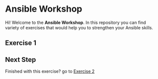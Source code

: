 # Ansible Workshop

Hi! Welcome to the **Ansible Workshop**. In this repository you can find variety of exercises that would help you to strengthen your Ansible skills.

## Exercise 1

## Next Step

Finished with this exercise? go to [Exercise 2](../exercise-2/README.md)
